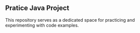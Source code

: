 ## Pratice Java Project

This repository serves as a dedicated space for practicing and experimenting with code examples.